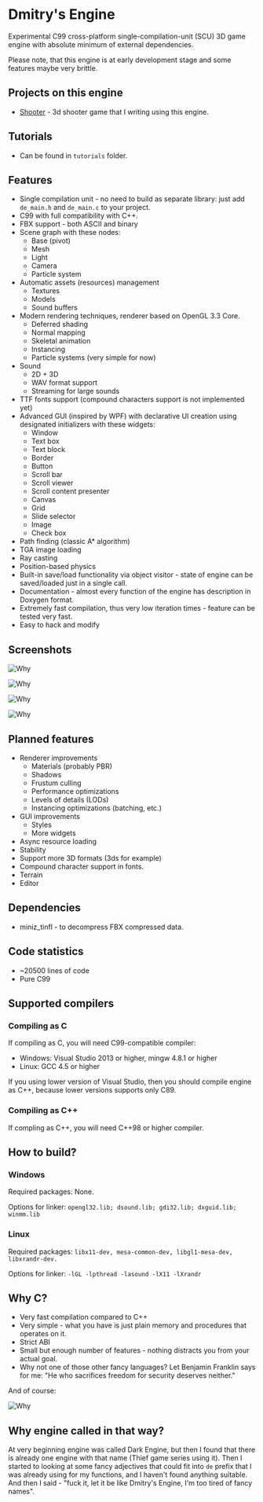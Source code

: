 # Dmitry's Engine

Experimental C99 cross-platform single-compilation-unit (SCU) 3D game engine with absolute minimum of external dependencies.

Please note, that this engine is at early development stage and some features maybe very brittle. 

## Projects on this engine
* [Shooter](https://github.com/mrDIMAS/Shooter) - 3d shooter game that I writing using this engine.

## Tutorials
* Can be found in `tutorials` folder.

## Features
* Single compilation unit - no need to build as separate library: just add `de_main.h` and `de_main.c` to your project.
* C99 with full compatibility with C++.
* FBX support - both ASCII and binary
* Scene graph with these nodes:
	* Base (pivot)
	* Mesh
	* Light
	* Camera
	* Particle system
* Automatic assets (resources) management 
	* Textures
	* Models
	* Sound buffers
* Modern rendering techniques, renderer based on OpenGL 3.3 Core.
    * Deferred shading
    * Normal mapping
	* Skeletal animation
	* Instancing
	* Particle systems (very simple for now)
* Sound
	* 2D + 3D 
	* WAV format support 
	* Streaming for large sounds 
* TTF fonts support (compound characters support is not implemented yet)
* Advanced GUI (inspired by WPF) with declarative UI creation using designated initializers with these widgets:
	* Window
	* Text box
	* Text block
	* Border
	* Button
	* Scroll bar
	* Scroll viewer
	* Scroll content presenter
	* Canvas
	* Grid
	* Slide selector	
	* Image
	* Check box
* Path finding (classic A* algorithm)
* TGA image loading
* Ray casting
* Position-based physics
* Built-in save/load functionality via object visitor - state of engine can be saved/loaded just in a single call.
* Documentation - almost every function of the engine has description in Doxygen format.
* Extremely fast compilation, thus very low iteration times - feature can be tested very fast.
* Easy to hack and modify

## Screenshots

![Why](pics/game1.png?raw=true "Game 1")

![Why](pics/game2.png?raw=true "Game 2")

![Why](pics/menu1.png?raw=true "Menu 1")

![Why](pics/menu2.png?raw=true "Menu 1")

## Planned features
* Renderer improvements
	* Materials (probably PBR)
	* Shadows
	* Frustum culling
	* Performance optimizations
	* Levels of details (LODs)	
	* Instancing optimizations (batching, etc.)
* GUI improvements
	* Styles		
	* More widgets
* Async resource loading
* Stability	
* Support more 3D formats (3ds for example)
* Compound character support in fonts.
* Terrain
* Editor

## Dependencies
- miniz_tinfl - to decompress FBX compressed data.

## Code statistics
- ~20500 lines of code
- Pure C99

## Supported compilers
### Compiling as C
If compiling as C, you will need C99-compatible compiler:
- Windows:  Visual Studio 2013 or higher, mingw 4.8.1 or higher
- Linux: GCC 4.5 or higher

If you using lower version of Visual Studio, then you should compile engine as C++, because lower versions supports only C89.
### Compiling as C++
If compling as C++, you will need C++98 or higher compiler.

## How to build?
### Windows

Required packages: None.

Options for linker: `opengl32.lib; dsound.lib; gdi32.lib; dxguid.lib; winmm.lib`

### Linux
Required packages: `libx11-dev, mesa-common-dev, libgl1-mesa-dev, libxrandr-dev.`

Options for linker: `-lGL -lpthread -lasound -lX11 -lXrandr`

## Why C?
* Very fast compilation compared to C++
* Very simple - what you have is just plain memory and procedures that operates on it.
* Strict ABI
* Small but enough number of features - nothing distracts you from your actual goal.
* Why not one of those other fancy languages? Let Benjamin Franklin says for me: "He who sacrifices freedom for security deserves neither."

And of course:

![Why](pics/why.png?raw=true "Why")

## Why engine called in that way?
At very beginning engine was called Dark Engine, but then I found that there is already one engine with that name (Thief game series using it). Then I started to looking at some fancy adjectives that could fit into `de` prefix that I was already using for my functions, and I haven't found anything suitable. And then I said - "fuck it, let it be like Dmitry's Engine, I'm too tired of fancy names".
